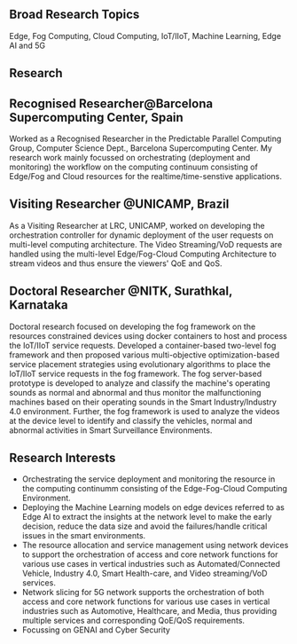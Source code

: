## Broad Research Topics

Edge, Fog Computing, Cloud Computing, IoT/IIoT, Machine Learning, Edge AI and 5G

## Research
## Recognised Researcher@Barcelona Supercomputing Center, Spain

Worked as a Recognised Researcher in the Predictable Parallel Computing Group, Computer Science Dept., Barcelona Supercomputing Center. My research work mainly focussed on orchestrating (deployment and monitoring) the workflow on the computing continuum consisting of Edge/Fog and Cloud resources for the realtime/time-senstive applications. 

## Visiting Researcher @UNICAMP, Brazil
As a Visiting Researcher at LRC, UNICAMP, worked on developing the orchestration controller for dynamic deployment of the user requests on multi-level computing architecture. The Video Streaming/VoD requests are handled using the multi-level Edge/Fog-Cloud Computing Architecture to stream videos and thus ensure the viewers' QoE and QoS. 

## Doctoral Researcher @NITK, Surathkal, Karnataka
Doctoral research focused on developing the fog framework on the resources constrained devices using docker containers to host and process the IoT/IIoT service requests. Developed a container-based two-level fog framework and then proposed various multi-objective optimization-based service placement strategies using evolutionary algorithms to place the IoT/IIoT service requests in the fog framework. The fog server-based prototype is developed to analyze and classify the machine's operating sounds as normal and abnormal and thus monitor the malfunctioning machines based on their operating sounds in the Smart Industry/Industry 4.0 environment. Further, the fog framework is used to analyze the videos at the device level to identify and classify the vehicles, normal and abnormal activities in Smart Surveillance Environments. 

## Research Interests
- Orchestrating the service deployment and monitoring the resource in the computing continumm consisting of the Edge-Fog-Cloud Computing Environment. 
- Deploying the Machine Learning models on edge devices referred to as Edge AI to extract the insights at the network level to make the early decision, reduce the data size and avoid the failures/handle critical issues in the smart environments. 
- The resource allocation and service management using network devices to support the orchestration of access and core network functions for various use cases in vertical industries such as Automated/Connected Vehicle, Industry 4.0, Smart Health-care, and Video streaming/VoD services. 
- Network slicing for 5G network supports the orchestration of both access and core network functions for various use cases in vertical industries such as Automotive, Healthcare, and Media, thus providing multiple services and corresponding QoE/QoS requirements. 
- Focussing on GENAI and Cyber Security 
